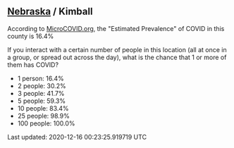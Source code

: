 
## [Nebraska](/united-states/nebraska) / Kimball

According to [MicroCOVID.org](http://microcovid.org),
the "Estimated Prevalence" of COVID in this county is 16.4%

If you interact with a certain number of people in this location
(all at once in a group, or spread out across the day), what is the chance that
1 or more of them has COVID?

- 1 person: 16.4%
- 2 people: 30.2%
- 3 people: 41.7%
- 5 people: 59.3%
- 10 people: 83.4%
- 25 people: 98.9%
- 100 people: 100.0%

Last updated: 2020-12-16 00:23:25.919719 UTC
